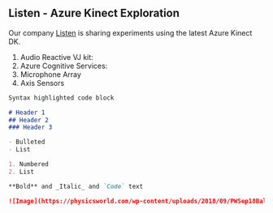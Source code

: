 ## Listen - Azure Kinect Exploration

Our company [Listen](www.wearelisten.com) is sharing experiments using the latest Azure Kinect DK.

1. Audio Reactive VJ kit:
2. Azure Cognitive Services: 
3. Microphone Array
4. Axis Sensors

```markdown
Syntax highlighted code block

# Header 1
## Header 2
### Header 3

- Bulleted
- List

1. Numbered
2. List

**Bold** and _Italic_ and `Code` text

![Image](https://physicsworld.com/wp-content/uploads/2018/09/PWSep18Ball-noise_HERO-1024x576.jpg)


